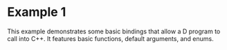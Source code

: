 # Example 1

This example demonstrates some basic bindings that allow a D program to call into C++. It features basic functions, default arguments, and enums.
